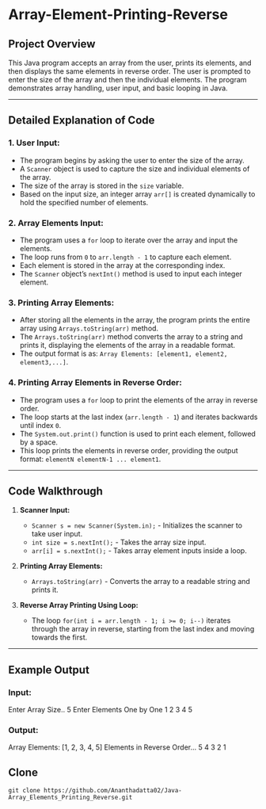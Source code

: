 # Array-Element-Printing-Reverse

## **Project Overview**

This Java program accepts an array from the user, prints its elements, and then displays the same elements in reverse order. The user is prompted to enter the size of the array and then the individual elements. The program demonstrates array handling, user input, and basic looping in Java.

---

## **Detailed Explanation of Code**

### 1. **User Input:**
   - The program begins by asking the user to enter the size of the array.
   - A `Scanner` object is used to capture the size and individual elements of the array.
   - The size of the array is stored in the `size` variable.
   - Based on the input size, an integer array `arr[]` is created dynamically to hold the specified number of elements.

### 2. **Array Elements Input:**
   - The program uses a `for` loop to iterate over the array and input the elements.
   - The loop runs from `0` to `arr.length - 1` to capture each element.
   - Each element is stored in the array at the corresponding index.
   - The `Scanner` object’s `nextInt()` method is used to input each integer element.

### 3. **Printing Array Elements:**
   - After storing all the elements in the array, the program prints the entire array using `Arrays.toString(arr)` method.
   - The `Arrays.toString(arr)` method converts the array to a string and prints it, displaying the elements of the array in a readable format.
   - The output format is as: `Array Elements: [element1, element2, element3,...]`.

### 4. **Printing Array Elements in Reverse Order:**
   - The program uses a `for` loop to print the elements of the array in reverse order.
   - The loop starts at the last index (`arr.length - 1`) and iterates backwards until index `0`.
   - The `System.out.print()` function is used to print each element, followed by a space.
   - This loop prints the elements in reverse order, providing the output format: `elementN elementN-1 ... element1`.

---

## **Code Walkthrough**

1. **Scanner Input:**
   - `Scanner s = new Scanner(System.in);` - Initializes the scanner to take user input.
   - `int size = s.nextInt();` - Takes the array size input.
   - `arr[i] = s.nextInt();` - Takes array element inputs inside a loop.

2. **Printing Array Elements:**
   - `Arrays.toString(arr)` - Converts the array to a readable string and prints it.

3. **Reverse Array Printing Using Loop:**
   - The loop `for(int i = arr.length - 1; i >= 0; i--)` iterates through the array in reverse, starting from the last index and moving towards the first.

---

## **Example Output**

### **Input:**
Enter Array Size.. 
5 
Enter Elements One by One 
1 2 3 4 5

### **Output:**
Array Elements: 
[1, 2, 3, 4, 5] 
Elements in Reverse Order... 
5 4 3 2 1

## Clone
```
git clone https://github.com/Ananthadatta02/Java-Array_Elements_Printing_Reverse.git
```
